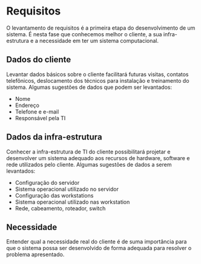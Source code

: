 # Requisitos
O levantamento de requisitos é a primeira etapa do desenvolvimento de um sistema. É nesta fase que conhecemos melhor o cliente, a sua infra-estrutura e a necessidade em ter um sistema computacional.

## Dados do cliente
Levantar dados básicos sobre o cliente facilitará futuras visitas, contatos telefônicos, deslocamento dos técnicos para instalação e treinamento do sistema. Algumas sugestões de dados que podem ser levantados:
- Nome
- Endereço
- Telefone e e-mail
- Responsável pela TI

## Dados da infra-estrutura
Conhecer a infra-estrutura de TI do cliente possibilitará projetar e desenvolver um sistema adequado aos recursos de hardware, software e rede utilizados pelo cliente. Algumas sugestões de dados a serem levantados:
- Configuração do servidor
- Sistema operacional utilizado no servidor
- Configuração das workstations
- Sistema operacional utilizado nas workstation
- Rede, cabeamento, roteador, switch

## Necessidade
Entender qual a necessidade real do cliente é de suma importância para que o sistema possa ser desenvolvido de forma adequada para resolver o problema apresentado.
